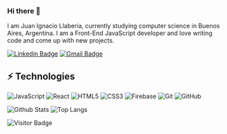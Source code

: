 ### Hi there 👋

I am Juan Ignacio Llaberia, currently studying computer science in Buenos Aires, Argentina. I am a Front-End JavaScript developer and love writing code and come up with new projects.

[![Linkedin Badge](https://img.shields.io/badge/-juan-ignacio-llaberia-blue?style=flat-square&logo=Linkedin&logoColor=white&link=https://www.linkedin.com/in/juan-ignacio-llaberia/)](https://www.linkedin.com/in/juan-ignacio-llaberia-241b351b3/)
[![Gmail Badge](https://img.shields.io/badge/-juanillaberia2002@gmail.com-c14438?style=flat-square&logo=Gmail&logoColor=white&link=mailto:juanillaberia2002@gmail.com)](mailto:juanillaberia2002@gmail.com)

## ⚡ Technologies

![JavaScript](https://img.shields.io/badge/-JavaScript-black?style=flat-square&logo=javascript)
![React](https://img.shields.io/badge/-React-black?style=flat-square&logo=react)
![HTML5](https://img.shields.io/badge/-HTML5-E34F26?style=flat-square&logo=html5&logoColor=white)
![CSS3](https://img.shields.io/badge/-CSS3-1572B6?style=flat-square&logo=css3)
![Firebase](https://img.shields.io/badge/Firebase-039BE5?style=for-the-badge&logo=Firebase&logoColor=white)
![Git](https://img.shields.io/badge/-Git-black?style=flat-square&logo=git)
![GitHub](https://img.shields.io/badge/-GitHub-181717?style=flat-square&logo=github)

![Github Stats](https://github-readme-stats.vercel.app/api?username=JuaniLlaberia&count_private=true&show_icons=true&include_all_commits=true)
![Top Langs](https://github-readme-stats.vercel.app/api/top-langs/?username=JuaniLlaberia&hide=TeX&layout=compact)

![Visitor Badge](https://visitor-badge.laobi.icu/badge?page_id=JuaniLlaberia.JuaniLlaberia)
